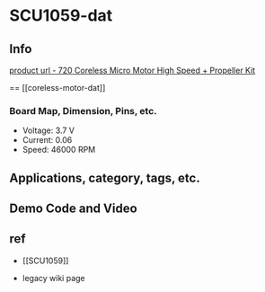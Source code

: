 
# SCU1059-dat

## Info

[product url - 720 Coreless Micro Motor High Speed + Propeller Kit](https://www.electrodragon.com/product/720-coreless-micro-motor-high-speed-propeller-kit/)

== [[coreless-motor-dat]]

### Board Map, Dimension, Pins, etc.

- Voltage: 3.7 V
- Current: 0.06
- Speed: 46000 RPM

## Applications, category, tags, etc. 

## Demo Code and Video

## ref 

- [[SCU1059]] 

- legacy wiki page 

